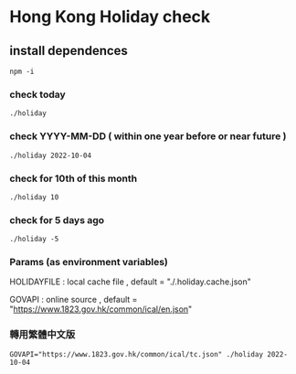 # Hong Kong Holiday check 

## install dependences
```
npm -i 
```

### check today 
```
./holiday 
```

### check YYYY-MM-DD ( within one year before or near future )  
```
./holiday 2022-10-04
```

### check for 10th of this month
```
./holiday 10
```

### check for 5 days ago
```
./holiday -5
```

### Params (as environment variables) 

HOLIDAYFILE : local cache file , default = "./.holiday.cache.json"

GOVAPI : online source , default = "https://www.1823.gov.hk/common/ical/en.json"

### 轉用繁體中文版
```
GOVAPI="https://www.1823.gov.hk/common/ical/tc.json" ./holiday 2022-10-04
```

